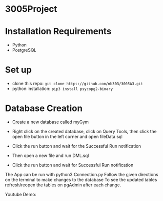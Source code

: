 # 3005Project

# Installation Requirements
* Python
* PostgreSQL

# Set up
* clone this repo: ```git clone https://github.com/nb303/3005A3.git```
* python installation: ```pip3 install psycopg2-binary```

# Database Creation
* Create a new database called myGym

* Right click on the created database, click on Query Tools, then click the open file button in the left corner and open fileData.sql
* Click the run button and wait for the Successful Run notification
* Then open a new file and run DML.sql
* Click the run button and wait for Successful Run notification


The App can be run with python3 Connection.py
Follow the given directions on the terminal to make changes to the database
To see the updated tables refresh/reopen the tables on pgAdmin after each change. 

Youtube Demo:
